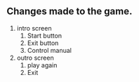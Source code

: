## Changes made to the game.
1. intro screen
   1. Start button 
   1. Exit button
   1. Control manual
1. outro screen
   1. play again
   1. Exit